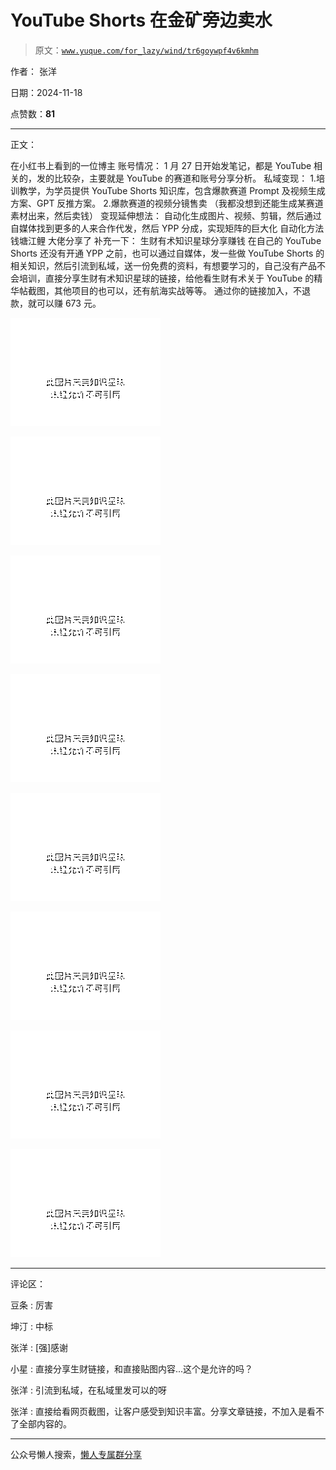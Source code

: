 # YouTube Shorts 在金矿旁边卖水

> 原文：[`www.yuque.com/for_lazy/wind/tr6goywpf4v6kmhm`](https://www.yuque.com/for_lazy/wind/tr6goywpf4v6kmhm)

作者： 张洋

日期：2024-11-18

点赞数：**81**

* * *

正文：

在小红书上看到的一位博主 账号情况： 1 月 27 日开始发笔记，都是 YouTube 相关的，发的比较杂，主要就是 YouTube 的赛道和账号分享分析。 私域变现：
1.培训教学，为学员提供 YouTube Shorts 知识库，包含爆款赛道 Prompt 及视频生成方案、GPT 反推方案。 2.爆款赛道的视频分镜售卖
（我都没想到还能生成某赛道素材出来，然后卖钱） 变现延伸想法：
自动化生成图片、视频、剪辑，然后通过自媒体找到更多的人来合作代发，然后 YPP 分成，实现矩阵的巨大化 自动化方法 钱塘江鲤 大佬分享了 补充一下：
生财有术知识星球分享赚钱 在自己的 YouTube Shorts 还没有开通 YPP 之前，也可以通过自媒体，发一些做 YouTube
Shorts 的相关知识，然后引流到私域，送一份免费的资料，有想要学习的，自己没有产品不会培训，直接分享生财有术知识星球的链接，给他看生财有术关于 YouTube 的精华帖截图，其他项目的也可以，还有航海实战等等。
通过你的链接加入，不退款，就可以赚 673 元。

![](img/7389c8078002b52f237a092bdd7738fe.png "None")

![](img/ae702c8ddbcfa365204a8c0c7d31f14c.png "None")

![](img/0ba3c9f87312acb459973004d81b7469.png "None")

![](img/c06c0e116268589d2d98c582bb5473df.png "None")

![](img/d7c670cd53f1fc51192592f17048d381.png "None")

![](img/8c4837778401b7ea1013a0b55afffeaf.png "None")

![](img/da1c36f778f3a793d47c4318b332f3a8.png "None")

![](img/9c38ad6ed4ea0a309f3b96ce8e38fed8.png "None")

* * *

评论区：

豆条 : 厉害

坤汀 : 中标

张洋 : [强]感谢

小星 : 直接分享生财链接，和直接贴图内容...这个是允许的吗？

张洋 : 引流到私域，在私域里发可以的呀

张洋 : 直接给看网页截图，让客户感受到知识丰富。分享文章链接，不加入是看不了全部内容的。

* * *

公众号懒人搜索，[懒人专属群分享](https://lazybook.fun/#/blog/group)